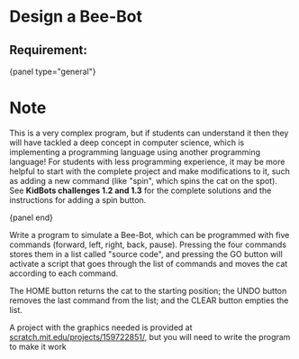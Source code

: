 # Design a Bee-Bot

## Requirement:

{panel type="general"}

# Note

This is a very complex program, but if students can understand it then they will have tackled a deep concept in computer science, which is implementing a programming language using another programming language! For students with less programming experience, it may be more helpful to start with the complete project and make modifications to it, such as adding a new command (like "spin", which spins the cat on the spot). See **KidBots challenges 1.2 and 1.3** for the complete solutions and the instructions for adding a spin button.

{panel end}

Write a program to simulate a Bee-Bot, which can be programmed with five commands (forward, left, right, back, pause). Pressing the four commands stores them in a list called "source code", and pressing the GO button will activate a script that goes through the list of commands and moves the cat according to each command.

The HOME button returns the cat to the starting position; the UNDO button removes the last command from the list; and the CLEAR button empties the list.

A project with the graphics needed is provided at [scratch.mit.edu/projects/159722851/](https://scratch.mit.edu/projects/159722851/), but you will need to write the program to make it work